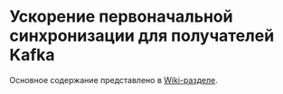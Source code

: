 # Ускорение первоначальной синхронизации для получателей Kafka

Основное содержание представлено в [Wiki-разделе](https://github.com/zinal/IIDR-Russian/wiki/KafkaParallelRefresh).
